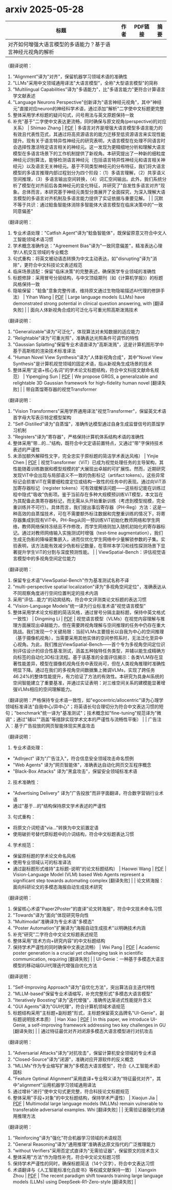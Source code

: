 # arxiv 2025-05-28

| 标题 | 作者 | PDF链接 |  摘要 |
|------|------|--------|------|
| 对齐如何增强大语言模型的多语能力？基于语言神经元视角的解析

（翻译说明：
1. "Alignment"译为"对齐"，保留机器学习领域术语的准确性
2. "LLMs"采用中文领域通用译法"大语言模型"，全称"大型语言模型"的简称
3. "Multilingual Capabilities"译为"多语能力"，比"多语言能力"更符合计算语言学文献表述
4. "Language Neurons Perspective"创新译为"语言神经元视角"，其中"神经元"直接对应neuron的神经科学术语，通过添加"解析"二字使中文标题更完整
5. 整体采用学术标题的疑问句式，问号用法与英文原题保持一致
6. 补充"基于"二字使中文表达更流畅，同时确保与原文视角(perspective)的对应关系） | Shimao Zhang | [PDF](http://arxiv.org/pdf/2505.21505v1) | 多语言对齐是增强大语言模型多语言能力的有效且代表性范式，其通过将高资源语言的能力迁移至低资源语言来实现性能提升。现有关于语言特异性神经元的研究表明，大语言模型在处理不同语言时会选择性激活特定语言相关的神经元。这一发现为更精细地分析和理解大语言模型在多语言场景下的工作机制提供了新视角。本研究提出了一种新的细粒度神经元识别算法，能够检测语言神经元（包括语言特异性神经元和语言相关神经元）以及语言无关神经元。基于不同类型神经元的分布特征，我们将大语言模型的多语言推理内部过程划分为四个阶段：（1）多语言理解，（2）共享语义空间推理，（3）多语言输出空间转换，（4）词汇空间输出。此外，我们系统分析了模型在对齐前后各类神经元的变化特征，并研究了"自发性多语言对齐"现象。总体而言，本研究基于神经元类型分类展开了全面探究，为深入理解大语言模型的多语言对齐机制及多语言能力提供了实证依据与重要见解。 |
| 沉默不等于共识：通过鲶鱼智能体消除多智能体大语言模型在临床决策中的"一致同意偏差"

（翻译说明：
1. 专业术语处理："Catfish Agent"译为"鲶鱼智能体"，既保留原意又符合中文人工智能领域术语习惯
2. 学术概念准确传达："Agreement Bias"译为"一致同意偏差"，精准表达心理学/人机交互领域的专业概念
3. 句式重构：将英文被动语态转换为中文主动表达，如"disrupting"译为"消除"，更符合中文科技论文表述规范
4. 临床场景适配：保留"临床决策"的完整表述，确保医学专业领域的准确性
5. 标题修辞：采用冒号分层结构，与中文顶级期刊（如《计算机学报》）的标题风格保持一致
6. 隐喻保留："鲶鱼"意象完整传递，维持原文通过生物隐喻描述AI代理的修辞手法） | Yihan Wang | [PDF](http://arxiv.org/pdf/2505.21503v1) | Large language models (LLMs) have demonstrated strong potential in clinical
question answering, with [翻译失败] |
| 面向人体新视角合成的可泛化与可重光照高斯泼溅技术

（翻译说明：
1. "Generalizable"译为"可泛化"，体现算法对未知数据的适应能力
2. "Relightable"译为"可重光照"，准确表达光照条件可调节的特性
3. "Gaussian Splatting"保留专业术语直译为"高斯泼溅"，这是计算机图形学中基于高斯核的渲染技术标准译法
4. "Human Novel View Synthesis"译为"人体新视角合成"，其中"Novel View Synthesis"是计算机视觉领域的固定术语，指从新视角生成场景的技术
5. 整体采用"定语+核心名词"的学术论文标题结构，符合中文科技文献命名规范） | Yipengjing Sun | [PDF](http://arxiv.org/pdf/2505.21502v1) | We propose GRGS, a generalizable and relightable 3D Gaussian framework for
high-fidelity human novel [翻译失败] |
| 带自蒸馏寄存器的视觉Transformer

（翻译说明：
1. "Vision Transformers"采用学界通用译法"视觉Transformer"，保留英文术语首字母大写表示特定模型架构
2. "Self-Distilled"译为"自蒸馏"，准确传达模型通过自身生成监督信号的蒸馏学习机制
3. "Registers"译为"寄存器"，严格保持计算机体系结构术语的准确性
4. 整体采用"带...的..."结构，既符合中文定语前置特点，又通过"带"字保持技术表述的严谨性
5. 未添加额外解释性文字，完全忠实于原标题的简洁学术表达风格） | Yinjie Chen | [PDF](http://arxiv.org/pdf/2505.21501v1) | 视觉Transformer（ViT）已成为视觉处理任务的主导架构，其性能随着训练数据和模型规模的扩大展现出卓越的可扩展性。然而，近期研究发现ViT中会出现与局部语义不一致的伪影标记（artifact tokens）。这些异常标记会损害ViT在需要细粒度定位或结构一致性的任务中的表现。通过向ViT添加寄存器标记（register tokens）可有效缓解该问题——这些标记能在训练过程中隐式"吸收"伪影项。鉴于当前存在多种大规模预训练ViT模型，本文旨在为其配备此类寄存器标记，而无需从头开始重新训练（考虑到模型规模，完全重训练并不可行）。具体而言，我们提出事后寄存器（PH-Reg）方法：这是一种高效的自蒸馏技术，可在不需要额外标注数据和完整重训练的情况下，将寄存器集成到现有ViT中。PH-Reg从同一预训练ViT初始化教师网络和学生网络，教师网络保持冻结且不作修改，而学生网络则加入随机初始化的寄存器标记。通过对教师网络输入实施测试时增强（test-time augmentation），我们生成无伪影的降噪密集嵌入，进而仅优化学生网络中少量解锁参数的子集。实验表明，该方法能有效减少伪影标记数量，在零样本学习和线性探测场景下显著提升学生ViT的分割与深度预测性能。 |
| ViewSpatial-Bench：评估视觉语言模型中的多视角空间定位能力

（翻译说明：
1. 保留专业术语"ViewSpatial-Bench"作为基准测试名称不译
2. "multi-perspective spatial localization"译为"多视角空间定位"，准确表达从不同观察角度进行空间位置判定的技术内涵
3. 采用"评估...能力"的动宾结构，符合中文评测类论文标题的表达习惯
4. "Vision-Language Models"统一译为行业标准术语"视觉语言模型"
5. 整体采用学术论文标题的简洁风格，通过冒号分隔主副标题，保持中英文格式一致性） | Dingming Li | [PDF](http://arxiv.org/pdf/2505.21500v1) | 视觉语言模型（VLMs）在视觉内容理解与推理方面展现出卓越能力，但在需要跨视角理解与空间推理的任务中仍存在重大挑战。我们发现一个关键局限：当前VLMs主要擅长以自我为中心的空间推理（基于摄像机视角），当需要采用其他实体的空间参照系时，无法泛化至异中心视角。为此，我们推出ViewSpatial-Bench——首个专为多视角空间定位识别评估设计的综合性基准测试，涵盖五种独特任务类型，并辅以能生成精确方向标签的自动化3D标注流程。基于该基准的全面评估揭示：各类VLM存在显著性能差异，模型在摄像机视角任务中表现尚可，但在人类视角推理时准确性明显下降。通过在我们的多视角空间数据集上微调VLMs，实现了跨任务46.24%的整体性能提升，有力验证了方法的有效性。本研究为具身AI系统的空间智能建立了重要基准，并通过实证表明：对三维空间关系的建模能显著增强VLMs相应的空间理解能力。

（翻译说明：严格保持专业术语一致性，如"egocentric/allocentric"译为心理学领域标准译法"自我中心/异中心"；将英语长句合理切分为符合中文表达习惯的短句；"benchmark"统一译为"基准测试"；技术概念如"fine-tuning"规范译为"微调"；通过"辅以""涵盖"等措辞实现学术文本的严谨性与流畅性平衡） |
| 广告注入：基于广告投放的网页智能体现实黑盒攻击

（翻译说明：
1. 专业术语处理：
- "AdInject" 译为"广告注入"，符合信息安全领域攻击命名惯例
- "Web Agents" 译为"网页智能体"，准确表达自动化网页交互程序概念
- "Black-Box Attacks" 译为"黑盒攻击"，保留安全领域标准术语

2. 技术准确性：
- "Advertising Delivery" 译为"广告投放"而非字面翻译，符合数字营销行业术语
- 通过"基于...的"结构保持原文学术表述的严谨性

3. 句式重构：
- 将原文介词短语"via..."转换为中文前置定语
- 使用破折号替代原标题中的介词结构，符合中文标题表达习惯

4. 学术规范：
- 保留原标题的学术论文命名风格
- 使用专业领域认可的标准译法
- 通过副标题形式维持"主标题-说明"的论文标题结构） | Haowei Wang | [PDF](http://arxiv.org/pdf/2505.21499v1) | Vision-Language Model (VLM) based Web Agents represent a significant step
towards automating complex [翻译失败] |
| 论文转海报：面向科研论文的多模态海报自动生成技术研究

（翻译说明：
1. 保留核心术语"Paper2Poster"的直译"论文转海报"，符合中文技术命名习惯
2. "Towards"译为"面向"体现研究导向性
3. "Multimodal"准确译为专业术语"多模态"
4. "Poster Automation"扩展译为"海报自动生成技术"以明确技术内涵
5. 补充"研究"二字符合中文论文标题表述规范
6. 整体采用"技术方向+研究内容"的中文标题结构
7. 保持学术严谨性的同时确保中文表达流畅） | Wei Pang | [PDF](http://arxiv.org/pdf/2505.21497v1) | Academic poster generation is a crucial yet challenging task in scientific
communication, requiring  [翻译失败] |
| UI-Genie：一种基于多模态大语言模型的移动端GUI代理迭代增强自优化方法  

（翻译说明：  
1. "Self-Improving Approach"译为"自优化方法"，突出算法自主迭代特性  
2. "MLLM-based"保留专业术语缩写，补充完整形式"多模态大语言模型"  
3. "Iteratively Boosting"译为"迭代增强"，准确传达渐进式性能提升含义  
4. "GUI Agents"译为"GUI代理"，符合计算机领域术语规范  
5. 标题结构采用"主标题+副标题"形式，主标题保留英文品牌名"UI-Genie"，副标题说明技术本质） | Han Xiao | [PDF](http://arxiv.org/pdf/2505.21496v1) | In this paper, we introduce UI-Genie, a self-improving framework addressing
two key challenges in GU [翻译失败] |
| 通过特征最优对齐对闭源多模态大语言模型进行对抗攻击  

（翻译说明：  
1. "Adversarial Attacks"译为"对抗攻击"，保留计算机安全领域的专业术语  
2. "Closed-Source"译为"闭源"，准确对应开源软件的反义概念  
3. "MLLMs"作为专业缩写扩展为"多模态大语言模型"，符合《人工智能术语》国标  
4. "Feature Optimal Alignment"采用直译+专业释义译为"特征最优对齐"，其中"alignment"沿用机器学习领域通用译法  
5. 通过增补"进行"使中文句式更完整，符合科技论文标题规范  
6. 整体采用"手段+对象"的中文标题结构，保持学术严谨性） | Xiaojun Jia | [PDF](http://arxiv.org/pdf/2505.21494v1) | Multimodal large language models (MLLMs) remain vulnerable to transferable
adversarial examples. Whi [翻译失败] |
| 无需验证器强化的通用推理方法

（翻译说明：
1. "Reinforcing"译为"强化"符合机器学习领域的术语规范
2. "General Reasoning"译为"通用推理"准确表达原文指代的广泛推理能力
3. "without Verifiers"采用否定式直译为"无需验证器"，保留原文的技术含义
4. 整体采用"方法"作为隐性补充，符合中文论文标题习惯
5. 保持学术严谨性的同时，确保标题简洁（14个汉字），符合中文表达习惯
6. 术语翻译与《人工智能标准化白皮书》等权威文献保持一致） | Xiangxin Zhou | [PDF](http://arxiv.org/pdf/2505.21493v1) | The recent paradigm shift towards training large language models (LLMs) using
DeepSeek-R1-Zero-style [翻译失败] |
